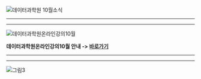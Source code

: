 
![데이터과학원 10월소식](https://user-images.githubusercontent.com/91585914/192974050-07b56f76-0e74-431c-95a5-1099c6cd8a84.png)

*******************************************************************************

*******************************************************************************

![데이터과학원온라인강의10월](https://user-images.githubusercontent.com/91585914/192975436-29edf3a7-a168-4581-8a90-2642f42afe3d.png)

**데이터과학원온라인강의10월 안내 -> [바로가기]([https://kuids.korea.ac.kr/kuids/notice.do?mode=view&articleNo=306257])**

*******************************************************************************

*******************************************************************************

![그림3](https://user-images.githubusercontent.com/26245409/181692646-c9a7eea0-1fb3-4552-bf52-0586b45bc9c3.png)

